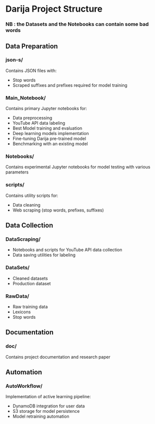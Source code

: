 # Darija Project Structure
### NB : the Datasets and the Notebooks can contain some bad words 

## Data Preparation
### json-s/
Contains JSON files with:
- Stop words
- Scraped suffixes and prefixes required for model training

### Main_Notebook/
Contains primary Jupyter notebooks for:
- Data preprocessing
- YouTube API data labeling
- Best Model training and evaluation
- Deep learning models implementation
- Fine-tuning Darija pre-trained model
- Benchmarking with an existing model

### Notebooks/
Contains experimental Jupyter notebooks for model testing with various parameters

### scripts/
Contains utility scripts for:
- Data cleaning
- Web scraping (stop words, prefixes, suffixes)

## Data Collection
### DataScraping/
- Notebooks and scripts for YouTube API data collection
- Data saving utilities for labeling

### DataSets/
- Cleaned datasets
- Production dataset

### RawData/
- Raw training data
- Lexicons
- Stop words

## Documentation
### doc/
Contains project documentation and research paper

## Automation
### AutoWorkflow/
Implementation of active learning pipeline:
- DynamoDB integration for user data
- S3 storage for model persistence
- Model retraining automation
